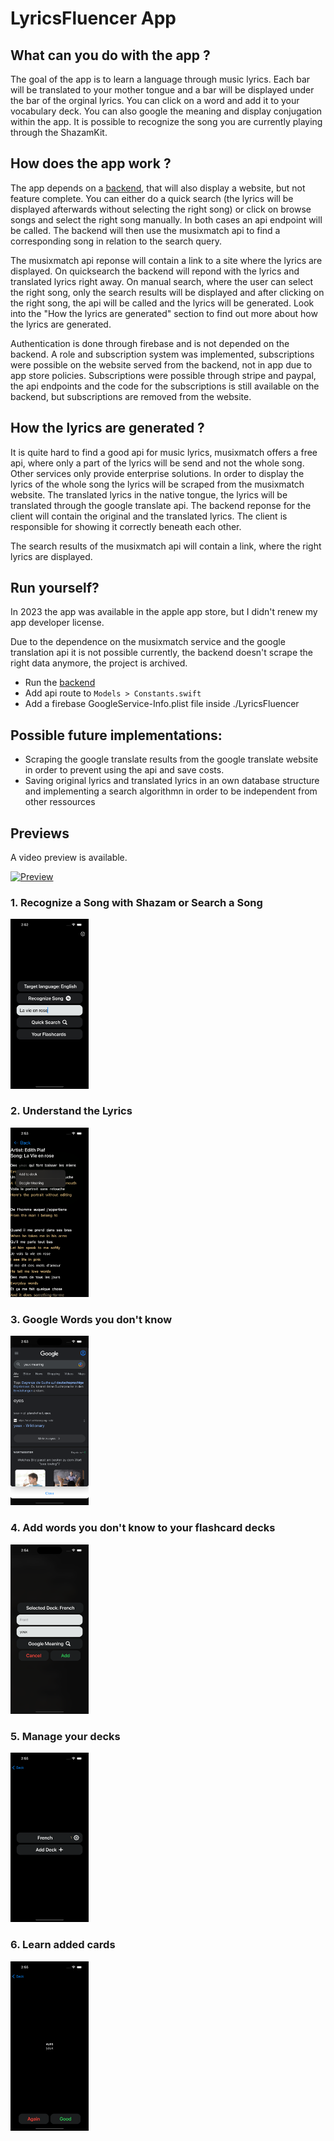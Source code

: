 # LyricsFluencer App

## What can you do with the app ?

The goal of the app is to learn a language through music lyrics. Each bar will be translated to your mother tongue and a bar will be displayed under the bar of the orginal lyrics. You can click on a word and add it to your vocabulary deck. You can also google the meaning and display conjugation within the app. It is possible to recognize the song you are currently playing through the ShazamKit.

## How does the app work ?

The app depends on a [backend](https://github.com/wmnn/LyricsFluencerBackend), that will also display a website, but not feature complete. You can either do a quick search (the lyrics will be displayed afterwards without selecting the right song) or click on browse songs and select the right song manually. In both cases an api endpoint will be called. The backend will then use the musixmatch api to find a corresponding song in relation to the search query. 

The musixmatch api reponse will contain a link to a site where the lyrics are displayed. On quicksearch the backend will repond with the lyrics and translated lyrics right away. On manual search, where the user can select the right song, only the search results will be displayed and after clicking on the right song, the api will be called and the lyrics will be generated. Look into the "How the lyrics are generated" section to find out more about how the lyrics are generated.

Authentication is done through firebase and is not depended on the backend. A role and subscription system was implemented, subscriptions were possible on the website served from the backend, not in app due to app store policies. Subscriptions were possible through stripe and paypal, the api endpoints and the code for the subscriptions is still available on the backend, but subscriptions are removed from the website.

## How the lyrics are generated ?

It is quite hard to find a good api for music lyrics, musixmatch offers a free api, where only a part of the lyrics will be send and not the whole song. Other services only provide enterprise solutions. In order to display the lyrics of the whole song the lyrics will be scraped from the musixmatch website. The translated lyrics in the native tongue, the lyrics will be translated through the google translate api. The backend reponse for the client will contain the original and the translated lyrics. The client is responsible for showing it correctly beneath each other.

The search results of the musixmatch api will contain a link, where the right lyrics are displayed.  


## Run yourself? 

In 2023 the app was available in the apple app store, but I didn't renew my app developer license.

Due to the dependence on the musixmatch service and the google translation api it is not possible currently, the backend doesn't scrape the right data anymore, the project is archived.

- Run the [backend](https://github.com/wmnn/LyricsFluencerBackend)
- Add api route to `Models > Constants.swift`
- Add a firebase GoogleService-Info.plist file inside ./LyricsFluencer

## Possible future implementations:

* Scraping the google translate results from the google translate website in order to prevent using the api and save costs.
* Saving original lyrics and translated lyrics in an own database structure and implementing a search algorithmn in order to be independent from other ressources

## Previews

A video preview is available.

[![Preview](https://img.youtube.com/vi/r6hOcPQAIJY/0.jpg)](https://youtu.be/r6hOcPQAIJY)

### 1. Recognize a Song with Shazam or Search a Song

<img src="/images/Search.png" width="125">


### 2. Understand the Lyrics

<img src="/images/LyricsMenu.png" width="125">

### 3. Google Words you don't know

<img src="/images/GoogleMeaning.png" width="125">

### 4. Add words you don't know to your flashcard decks

<img src="/images/AddToDeck.png" width="125">
 
### 5. Manage your decks
<img src="/images/Decks.png" width="125">
 
### 6. Learn added cards

<img src="/images/Card_2.png" width="125">
 

